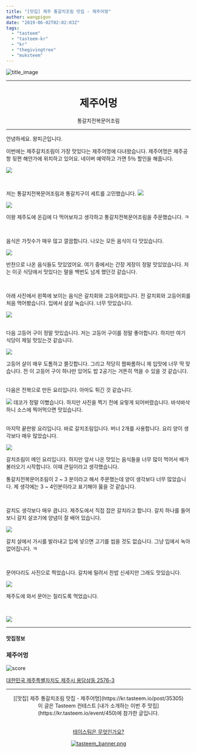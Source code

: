 ```yaml
---
title: "[맛집] 제주 통갈치조림 맛집 - 제주어멍"
author: wangpigon
date: "2019-06-02T02:02:03Z"
tags:
  - "tasteem"
  - "tasteem-kr"
  - "kr"
  - "thegivingtree"
  - "muksteem"
---
```

![title_image](https://static.tasteem.io/uploads/4928/post/35305/content_a937420b-2e81-4955-ad39-8ca7f1a12422.jpeg)
<br/>
<hr><center><h1>제주어멍</h1>통갈치전복문어조림</center><hr>

안녕하세요. 왕피곤입니다.

이번에는 제주갈치조림이 가장 맛있다는 제주어멍에 다녀왔습니다. 제주어멍은 제주공항 뒷편 해안가에 위치하고 있어요. 네이버 예약하고 가면 5％ 할인을 해줍니다. 

![](https://static.tasteem.io/uploads/image/image/178721/4c28d287-446a-43fd-a946-d41bb6da2e1f.jpeg)

<br>

저는 통갈치전복문어조림과 통갈치구이 세트를 고민했습니다. 
![](https://static.tasteem.io/uploads/image/image/178723/4c28d287-446a-43fd-a946-d41bb6da2e1f.jpeg)

![](https://static.tasteem.io/uploads/image/image/178724/4c28d287-446a-43fd-a946-d41bb6da2e1f.jpeg)

이왕 제주도에 온김에 다 먹어보자고 생각하고 통갈치전복문어조림을 주문했습니다. ㅋ

<br>

음식은 가짓수가 매우 많고 깔끔합니다. 나오는 모든 음식이 다 맛있습니다. 

![](https://static.tasteem.io/uploads/image/image/178725/4c28d287-446a-43fd-a946-d41bb6da2e1f.jpeg)

반찬으로 나온 음식들도 맛있었어요. 여기 중에서는 간장 게장이 정말 맛있었습니다. 저는 이곳 식당에서 맛있다는 말을 백번도 넘게 했던것 같습니다.

<br>

아래 사진에서 왼쪽에 보이는 음식은 갈치회와 고등어회입니다. 전 갈치회와 고등어회를 처음 먹어봤습니다. 입에서 살살 녹습니다. 너무 맛있습니다.

![](https://static.tasteem.io/uploads/image/image/178727/4c28d287-446a-43fd-a946-d41bb6da2e1f.jpeg)

<br>
다음 고등어 구이 정말 맛있습니다. 저는 고등어 구이를 정말 좋아합니다. 하지만 여기 식당이 제일 맛있는것 같습니다.

![](https://static.tasteem.io/uploads/image/image/178728/4c28d287-446a-43fd-a946-d41bb6da2e1f.jpeg)

고등어 살이 매우 도톰하고 쫄깃합니다. 그리고 적당히 짭짜롬하니 제 입맛에 너무 딱 맞습니다. 전 이 고등어 구이 하나만 있어도 밥 2공기는 거뜬히 먹을 수 있을 것 같습니다.

<br>
다음은 전복으로 만든 요리입니다. 아마도 튀긴 것 같습니다.

![](https://static.tasteem.io/uploads/image/image/178729/4c28d287-446a-43fd-a946-d41bb6da2e1f.jpeg)
데코가 정말 이뻤습니다. 하지만 사진을 찍기 전에 요렇게 되어버렸습니다. 바삭바삭하니 소스에 찍어먹으면 맛있습니다.

<br>마지막 끝판왕 요리입니다. 바로 갈치조림입니다. 버너 2개를 사용합니다. 요리 양이 생각보다 매우 많았습니다.

![](https://static.tasteem.io/uploads/image/image/178730/4c28d287-446a-43fd-a946-d41bb6da2e1f.jpeg)

갈치조림이 메인 요리입니다. 하지만 앞서 나온 맛있는 음식들을 너무 많이 먹어서 배가 불러오기 시작합니다. 이때 큰일이라고 생각했습니다.

통갈치전복문어조림이 2 ~ 3 분이라고 해서 주문했는데 양이 생각보다 너무 많았습니다. 제 생각에는 3 ~ 4인분이라고 표기해야 옳을 것 같습니다.

<br>

갈치도 생각보다 매우 큽니다. 제주도에서 직접 잡은 갈치라고 합니다. 갈치 하나를 들어보니 갈치 살코기에 양념이 잘 배어 있습니다. 

![](https://static.tasteem.io/uploads/image/image/178731/4c28d287-446a-43fd-a946-d41bb6da2e1f.jpeg)

갈치 살에서 가시를 발라내고 입에 넣으면 고기를 씹을 것도 없습니다. 그냥 입에서 녹아 없어집니다. ㅋ

<br>

문어다리도 사진으로 찍었습니다. 갈치에 밀려서 찬밥 신세지만 그래도 맛있습니다. 

![](https://static.tasteem.io/uploads/image/image/178732/4c28d287-446a-43fd-a946-d41bb6da2e1f.jpeg)

제주도에 와서 문어는 질리도록 먹었습니다.

<br>

![](https://static.tasteem.io/uploads/image/image/178736/4c28d287-446a-43fd-a946-d41bb6da2e1f.jpeg)



---------------------
#### 맛집정보
### 제주어멍
![score](https://static.tasteem.io/images/steem/1Crowns.png)

[대한민국 제주특별자치도 제주시 용담삼동 2576-3](https://kr.tasteem.io/post/35305#map)

-----------------------------------------
<center>[[맛집] 제주 통갈치조림 맛집 - 제주어멍](https://kr.tasteem.io/post/35305)
<br/>이 글은 Tasteem 컨테스트
 [내가 소개하는  이번 주 맛집](https://kr.tasteem.io/event/450)에 참가한 글입니다.

<br/>[테이스팀은 무엇인가요?](https://kr.tasteem.io/about)

[![tasteem_banner.png](https://static.tasteem.io/images/tasteem_banner_v3.png)](https://kr.tasteem.io)</center>